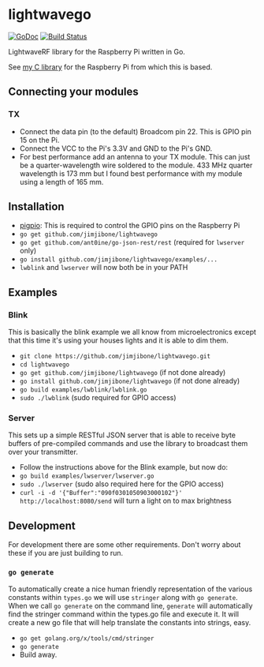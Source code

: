 # lightwavego

[![GoDoc](https://godoc.org/github.com/jimjibone/lightwavego?status.svg)](https://godoc.org/github.com/jimjibone/lightwavego) [![Build Status](https://travis-ci.org/jimjibone/lightwavego.svg?branch=master)](https://travis-ci.org/jimjibone/lightwavego)

LightwaveRF library for the Raspberry Pi written in Go.

See [my C library](https://github.com/jimjibone/LightwaveRF) for the Raspberry Pi from which this is based.


## Connecting your modules

### TX

- Connect the data pin (to the default) Broadcom pin 22. This is GPIO pin 15 on the Pi.
- Connect the VCC to the Pi's 3.3V and GND to the Pi's GND.
- For best performance add an antenna to your TX module. This can just be a quarter-wavelength wire soldered to the module. 433 MHz quarter wavelength is 173 mm but I found best performance with my module using a length of 165 mm.


## Installation

- [pigpio](http://abyz.co.uk/rpi/pigpio/download.html): This is required to control the GPIO pins on the Raspberry Pi
- `go get github.com/jimjibone/lightwavego`
- `go get github.com/ant0ine/go-json-rest/rest` (required for `lwserver` only)
- `go install github.com/jimjibone/lightwavego/examples/...`
- `lwblink` and `lwserver` will now both be in your PATH


## Examples

### Blink

This is basically the blink example we all know from microelectronics except that this time it's using your houses lights and it is able to dim them.

- `git clone https://github.com/jimjibone/lightwavego.git`
- `cd lightwavego`
- `go get github.com/jimjibone/lightwavego` (if not done already)
- `go install github.com/jimjibone/lightwavego` (if not done already)
- `go build examples/lwblink/lwblink.go`
- `sudo ./lwblink` (sudo required for GPIO access)


### Server

This sets up a simple RESTful JSON server that is able to receive byte buffers of pre-compiled commands and use the library to broadcast them over your transmitter.

- Follow the instructions above for the Blink example, but now do:
- `go build examples/lwserver/lwserver.go`
- `sudo ./lwserver` (sudo also required here for the GPIO access)
- `curl -i -d '{"Buffer":"090f0301050903000102"}' http://localhost:8080/send` will turn a light on to max brightness


## Development

For development there are some other requirements. Don't worry about these if you are just building to run.

### `go generate`

To automatically create a nice human friendly representation of the various constants within `types.go` we will use `stringer` along with `go generate`. When we call `go generate` on the command line, `generate` will automatically find the stringer command within the types.go file and execute it. It will create a new go file that will help translate the constants into strings, easy.

- `go get golang.org/x/tools/cmd/stringer`
- `go generate`
- Build away.
